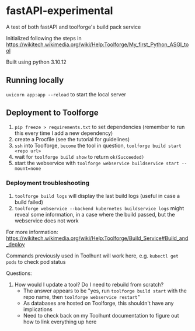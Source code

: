 # fastAPI-experimental

A test of both fastAPI and toolforge's build pack service

Initialized following the steps in https://wikitech.wikimedia.org/wiki/Help:Toolforge/My_first_Python_ASGI_tool

Built using python 3.10.12

## Running locally

`uvicorn app:app --reload` to start the local server


## Deployment to Toolforge

1. `pip freeze > requirements.txt` to set dependencies (remember to run this every time I add a new dependency)
2. create a Procfile (see the tutorial for guidelines)
3. `ssh` into Toolforge, `become` the tool in question, `toolforge build start <repo url>`
4. wait for `toolforge build show` to return `ok(Succeeded)`
5. start the webservice with `toolforge webservice buildservice start --mount=none`

### Deployment troubleshooting
1. `toolforge build logs` will display the last build logs (useful in case a build failed)
2. `toolforge webservice --backend kubernetes buildservice logs` might reveal some information, in a case where the build passed, but the webservice does not work

For more information: https://wikitech.wikimedia.org/wiki/Help:Toolforge/Build_Service#Build_and_deploy

Commands previously used in Toolhunt will work here, e.g. `kubectl get pods` to check pod status

Questions:
1. How would I update a tool?  Do I need to rebuild from scratch?
   - The answer appears to be "yes, run `toolforge build start` with the repo name, then `toolforge webservice restart`"
   - As databases are hosted on Toolforge, this shouldn't have any implications
   - Need to check back on my Toolhunt documentation to figure out how to link everything up here